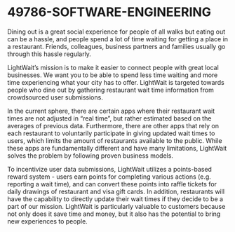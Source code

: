 # 49786-SOFTWARE-ENGINEERING

Dining out is a great social experience for people of all walks but eating out can be a hassle, and
people spend a lot of time waiting for getting a place in a restaurant. Friends, colleagues, business
partners and families usually go through this hassle regularly.

LightWait’s mission is to make it easier to connect people with great local businesses. We want
you to be able to spend less time waiting and more time experiencing what your city has to offer.
LightWait is targeted towards people who dine out by gathering restaurant wait time information
from crowdsourced user submissions.

In the current sphere, there are certain apps where their restaurant wait times are not adjusted in
“real time”, but rather estimated based on the averages of previous data. Furthermore, there are other
apps that rely on each restaurant to voluntarily participate in giving updated wait times to users,
which limits the amount of restaurants available to the public. While these apps are fundamentally
different and have many limitations, LightWait solves the problem by following proven business
models.

To incentivize user data submissions, LightWait utilizes a points-based reward system - users
earn points for completing various actions (e.g. reporting a wait time), and can convert these points
into raffle tickets for daily drawings of restaurant and visa gift cards. In addition, restaurants will
have the capability to directly update their wait times if they decide to be a part of our mission.
LightWait is particularly valuable to customers because not only does it save time and money, but it
also has the potential to bring new experiences to people.
